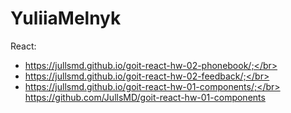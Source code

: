# YuliiaMelnyk

 React:</br>
* https://jullsmd.github.io/goit-react-hw-02-phonebook/;</br>
* https://jullsmd.github.io/goit-react-hw-02-feedback/;</br>
* https://jullsmd.github.io/goit-react-hw-01-components/;</br>
https://github.com/JullsMD/goit-react-hw-01-components
